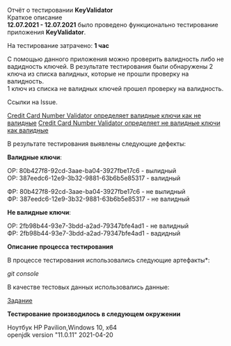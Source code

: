 Отчёт о тестировании **KeyValidator**    
Краткое описание    
**12.07.2021 - 12.07.2021** было проведено функционально тестирование приложения **KeyValidator**.

На тестирование затрачено: **1 час**   

С помощью данного приложения можно проверить валидность либо не вадидность ключей. В результате тестирования были обнаружены 2 ключа из списка валидных, которые не прошли проверку на валидность.     
1 ключ из списка не валидных ключей прошел проверку на валидность.     

Ссылки на Issue.   

[Credit Card Number Validator определяет валидные ключи как не валидные](https://github.com/alexboom85/KeyValidator/issues/1)
[Credit Card Number Validator определяет не валидные ключи как валидные](https://github.com/alexboom85/KeyValidator/issues/3) 

В результате тестирования выявлены следующие дефекты:  

**Валидные ключи**:

ОР: 80b427f8-92cd-3aae-ba04-3927fbe17c6 - вылидный   
ОР: 387eedc6-12e9-3b32-9881-63b6b5e85317 - валидный         

ФР: 80b427f8-92cd-3aae-ba04-3927fbe17c6 - не вылидный   
ФР: 387eedc6-12e9-3b32-9881-63b6b5e85317 - не валидный        

**Не валидные ключи**:    

ОР: 2fb98b44-93e7-3bdd-a2ad-79347bfe4ad1 - не валидный    
ФР: 2fb98b44-93e7-3bdd-a2ad-79347bfe4ad1 - вадидный   

**Описание процесса тестирования**    

В процессе тестирования использовались следующие артефакты*:

*git console*

В качестве тестовых данных использовались данные:

[Задание](https://github.com/netology-code/javaqa-homeworks/blob/master/intro/user-manual.md)

**Тестирование производилось в следующем окружении**

Ноутбук HP Pavilion,Windows 10, x64     
openjdk version "11.0.11" 2021-04-20
